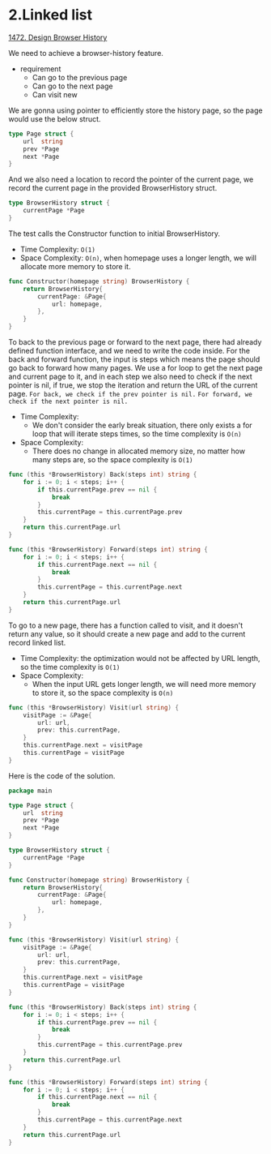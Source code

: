 2.Linked list
===

[1472. Design Browser History](https://leetcode.com/problems/design-browser-history/)

We need to achieve  a browser-history feature. 

- requirement
   - Can go to the previous page
   - Can go to the next page
   - Can visit new 
   
We are gonna using pointer to efficiently store the history page, so the page would use the below struct.
```go
type Page struct {
    url  string
    prev *Page
    next *Page
}
```
And we also need a location to record the pointer of the current page,  we record the current page in the provided BrowserHistory struct.
```go
type BrowserHistory struct {
    currentPage *Page
}
```
The test calls the Constructor function to initial BrowserHistory.
- Time Complexity: `O(1)`
- Space Complexity: `O(n)`, when homepage uses a longer length, we will allocate more memory to store it.
```go
func Constructor(homepage string) BrowserHistory {
    return BrowserHistory{
        currentPage: &Page{
            url: homepage,
        },
    }
}
```
To back to the previous page or forward to the next page, there had already defined function interface, and we need to write the code inside.
For the back and forward function, the input is steps which means the page should go back to forward how many pages.
We use a for loop to get the next page and current page to it, and in each step we also need to check if the next pointer is nil, if true, we stop the iteration and return the URL of the current page.
`For back, we check if the prev pointer is nil.`
`For forward, we check if the next pointer is nil.`
- Time Complexity:
  - We don't consider the early break situation, there only exists a for loop that will iterate steps times, so the time complexity is `O(n)`
- Space Complexity: 
  - There does no change in allocated memory size, no matter how many steps are, so the space complexity is `O(1)`
```go
func (this *BrowserHistory) Back(steps int) string {
    for i := 0; i < steps; i++ {
        if this.currentPage.prev == nil {
            break
        }
        this.currentPage = this.currentPage.prev
    }
    return this.currentPage.url
}

func (this *BrowserHistory) Forward(steps int) string {
    for i := 0; i < steps; i++ {
        if this.currentPage.next == nil {
            break
        }
        this.currentPage = this.currentPage.next
    }
    return this.currentPage.url
}
```
To go to a new page, there has a function called to visit, and it doesn't return any value, so it should create a new page and add to the current record linked list.
- Time Complexity: the optimization would not be affected by URL length, so the time complexity is `O(1)`
- Space Complexity: 
  - When the input URL gets longer length, we will need more memory to store it, so the space complexity is `O(n)`
```go
func (this *BrowserHistory) Visit(url string) {
    visitPage := &Page{
        url: url,
        prev: this.currentPage,
    }
    this.currentPage.next = visitPage
    this.currentPage = visitPage
}
```

Here is the code of the solution.
```go
package main

type Page struct {
    url  string
    prev *Page
    next *Page
}

type BrowserHistory struct {
    currentPage *Page
}

func Constructor(homepage string) BrowserHistory {
    return BrowserHistory{
        currentPage: &Page{
            url: homepage,
        },
    }
}

func (this *BrowserHistory) Visit(url string) {
    visitPage := &Page{
        url: url,
        prev: this.currentPage,
    }
    this.currentPage.next = visitPage
    this.currentPage = visitPage
}

func (this *BrowserHistory) Back(steps int) string {
    for i := 0; i < steps; i++ {
        if this.currentPage.prev == nil {
            break
        }
        this.currentPage = this.currentPage.prev
    }
    return this.currentPage.url
}

func (this *BrowserHistory) Forward(steps int) string {
    for i := 0; i < steps; i++ {
        if this.currentPage.next == nil {
            break
        }
        this.currentPage = this.currentPage.next
    }
    return this.currentPage.url
}
```
